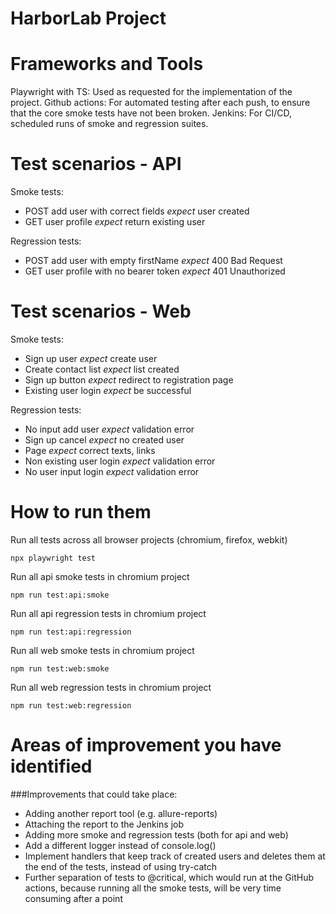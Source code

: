 
# HarborLab Project #

# Frameworks and Tools #

Playwright with TS: Used as requested for the implementation of the project.
Github actions: For automated testing after each push, to ensure that the core smoke tests have not been broken.
Jenkins: For CI/CD, scheduled runs of smoke and regression suites.

# Test scenarios - API #

Smoke tests:
- POST add user with correct fields _expect_ user created
- GET user profile _expect_ return existing user

Regression tests:
- POST add user with empty firstName _expect_ 400 Bad Request
- GET user profile with no bearer token _expect_ 401 Unauthorized

# Test scenarios - Web #

Smoke tests:
- Sign up user _expect_ create user
- Create contact list _expect_ list created
- Sign up button _expect_ redirect to registration page
- Existing user login _expect_ be successful

Regression tests:
- No input add user _expect_ validation error
- Sign up cancel _expect_ no created user
- Page _expect_ correct texts, links
- Non existing user login _expect_ validation error
- No user input login _expect_ validation error

# How to run them #

Run all tests across all browser projects (chromium, firefox, webkit)
```
npx playwright test
```

Run all api smoke tests in chromium project
```
npm run test:api:smoke
```

Run all api regression tests in chromium project
```
npm run test:api:regression
```

Run all web smoke tests in chromium project
```
npm run test:web:smoke
```

Run all web regression tests in chromium project
```
npm run test:web:regression
```

# Areas of improvement you have identified #

###Improvements that could take place:
- Adding another report tool (e.g. allure-reports)
- Attaching the report to the Jenkins job
- Adding more smoke and regression tests (both for api and web)
- Add a different logger instead of console.log()
- Implement handlers that keep track of created users and deletes them at the end of
    the tests, instead of using try-catch
- Further separation of tests to @critical, which would run at the GitHub actions, because
    running all the smoke tests, will be very time consuming after a point
